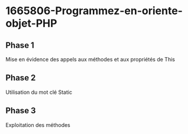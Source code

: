 # 1665806-Programmez-en-oriente-objet-PHP

## Phase 1

Mise en évidence des appels aux méthodes et aux propriétés de This

## Phase 2

Utilisation du mot clé Static

## Phase 3

Exploitation des méthodes
